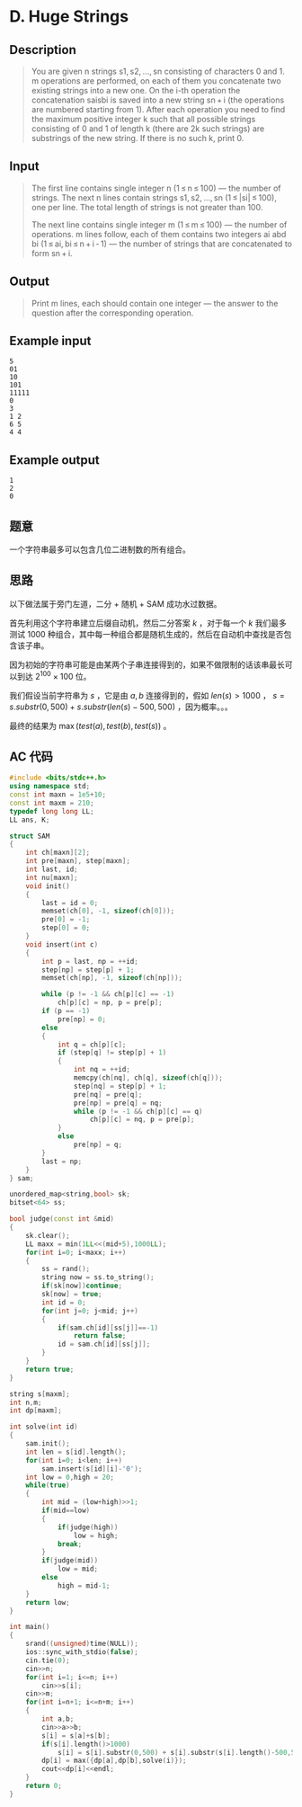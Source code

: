 # D. Huge Strings

## **Description**

> You are given n strings s1, s2, ..., sn consisting of characters 0 and 1. m operations are performed, on each of them you concatenate two existing strings into a new one. On the i-th operation the concatenation saisbi is saved into a new string sn + i (the operations are numbered starting from 1). After each operation you need to find the maximum positive integer k such that all possible strings consisting of 0 and 1 of length k (there are 2k such strings) are substrings of the new string. If there is no such k, print 0.



## **Input**

> The first line contains single integer n (1 ≤ n ≤ 100) — the number of strings. The next n lines contain strings s1, s2, ..., sn (1 ≤ |si| ≤ 100), one per line. The total length of strings is not greater than 100.
>
> The next line contains single integer m (1 ≤ m ≤ 100) — the number of operations. m lines follow, each of them contains two integers ai abd bi (1 ≤ ai, bi ≤ n + i - 1) — the number of strings that are concatenated to form sn + i.



## **Output**

> Print m lines, each should contain one integer — the answer to the question after the corresponding operation.



## **Example input**

    5
    01
    10
    101
    11111
    0
    3
    1 2
    6 5
    4 4



## **Example output**

    1
    2
    0



## **题意**

一个字符串最多可以包含几位二进制数的所有组合。



## **思路**

以下做法属于旁门左道，二分 + 随机 + SAM 成功水过数据。

首先利用这个字符串建立后缀自动机，然后二分答案 $k$ ，对于每一个 $k$ 我们最多测试 $1000$ 种组合，其中每一种组合都是随机生成的，然后在自动机中查找是否包含该子串。

因为初始的字符串可能是由某两个子串连接得到的，如果不做限制的话该串最长可以到达 $2^{100} \times 100$ 位。

我们假设当前字符串为 $s$ ，它是由 $a,b$ 连接得到的，假如 $len(s)>1000$ ， $s = s.substr(0,500)+s.substr(len(s)-500,500)$ ，因为概率。。。

最终的结果为 $\max(test(a),test(b),test(s))$ 。



## **AC 代码**

```cpp
#include <bits/stdc++.h>
using namespace std;
const int maxn = 1e5+10;
const int maxm = 210;
typedef long long LL;
LL ans, K;

struct SAM
{
    int ch[maxn][2];
    int pre[maxn], step[maxn];
    int last, id;
    int nu[maxn];
    void init()
    {
        last = id = 0;
        memset(ch[0], -1, sizeof(ch[0]));
        pre[0] = -1;
        step[0] = 0;
    }
    void insert(int c)
    {
        int p = last, np = ++id;
        step[np] = step[p] + 1;
        memset(ch[np], -1, sizeof(ch[np]));

        while (p != -1 && ch[p][c] == -1)
            ch[p][c] = np, p = pre[p];
        if (p == -1)
            pre[np] = 0;
        else
        {
            int q = ch[p][c];
            if (step[q] != step[p] + 1)
            {
                int nq = ++id;
                memcpy(ch[nq], ch[q], sizeof(ch[q]));
                step[nq] = step[p] + 1;
                pre[nq] = pre[q];
                pre[np] = pre[q] = nq;
                while (p != -1 && ch[p][c] == q)
                    ch[p][c] = nq, p = pre[p];
            }
            else
                pre[np] = q;
        }
        last = np;
    }
} sam;

unordered_map<string,bool> sk;
bitset<64> ss;

bool judge(const int &mid)
{
    sk.clear();
    LL maxx = min(1LL<<(mid+5),1000LL);
    for(int i=0; i<maxx; i++)
    {
        ss = rand();
        string now = ss.to_string();
        if(sk[now])continue;
        sk[now] = true;
        int id = 0;
        for(int j=0; j<mid; j++)
        {
            if(sam.ch[id][ss[j]]==-1)
                return false;
            id = sam.ch[id][ss[j]];
        }
    }
    return true;
}

string s[maxm];
int n,m;
int dp[maxm];

int solve(int id)
{
    sam.init();
    int len = s[id].length();
    for(int i=0; i<len; i++)
        sam.insert(s[id][i]-'0');
    int low = 0,high = 20;
    while(true)
    {
        int mid = (low+high)>>1;
        if(mid==low)
        {
            if(judge(high))
                low = high;
            break;
        }
        if(judge(mid))
            low = mid;
        else
            high = mid-1;
    }
    return low;
}

int main()
{
    srand((unsigned)time(NULL));
    ios::sync_with_stdio(false);
    cin.tie(0);
    cin>>n;
    for(int i=1; i<=n; i++)
        cin>>s[i];
    cin>>m;
    for(int i=n+1; i<=n+m; i++)
    {
        int a,b;
        cin>>a>>b;
        s[i] = s[a]+s[b];
        if(s[i].length()>1000)
            s[i] = s[i].substr(0,500) + s[i].substr(s[i].length()-500,500);
        dp[i] = max({dp[a],dp[b],solve(i)});
        cout<<dp[i]<<endl;
    }
    return 0;
}
```

